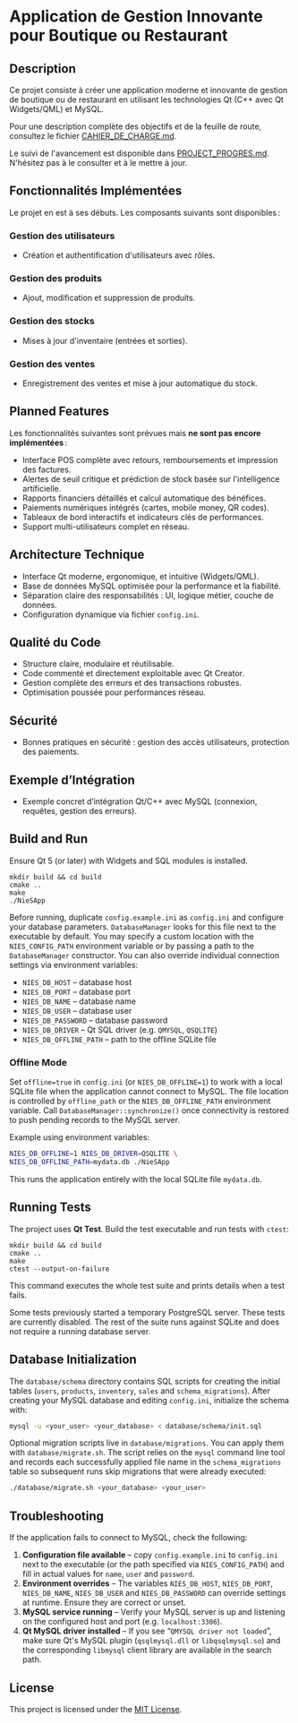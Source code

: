 # Application de Gestion Innovante pour Boutique ou Restaurant

## Description

Ce projet consiste à créer une application moderne et innovante de gestion de boutique ou de restaurant en utilisant les technologies Qt (C++ avec Qt Widgets/QML) et MySQL.

Pour une description complète des objectifs et de la feuille de route, consultez le fichier [CAHIER_DE_CHARGE.md](CAHIER_DE_CHARGE.md).

Le suivi de l'avancement est disponible dans [PROJECT_PROGRES.md](PROJECT_PROGRES.md). N'hésitez pas à le consulter et à le mettre à jour.

## Fonctionnalités Implémentées

Le projet en est à ses débuts. Les composants suivants sont disponibles :

### Gestion des utilisateurs

* Création et authentification d'utilisateurs avec rôles.

### Gestion des produits

* Ajout, modification et suppression de produits.

### Gestion des stocks

* Mises à jour d'inventaire (entrées et sorties).

### Gestion des ventes

* Enregistrement des ventes et mise à jour automatique du stock.

## Planned Features

Les fonctionnalités suivantes sont prévues mais **ne sont pas encore implémentées** :

* Interface POS complète avec retours, remboursements et impression des factures.
* Alertes de seuil critique et prédiction de stock basée sur l'intelligence artificielle.
* Rapports financiers détaillés et calcul automatique des bénéfices.
* Paiements numériques intégrés (cartes, mobile money, QR codes).
* Tableaux de bord interactifs et indicateurs clés de performances.
* Support multi-utilisateurs complet en réseau.

## Architecture Technique

* Interface Qt moderne, ergonomique, et intuitive (Widgets/QML).
* Base de données MySQL optimisée pour la performance et la fiabilité.
* Séparation claire des responsabilités : UI, logique métier, couche de données.
* Configuration dynamique via fichier `config.ini`.

## Qualité du Code

* Structure claire, modulaire et réutilisable.
* Code commenté et directement exploitable avec Qt Creator.
* Gestion complète des erreurs et des transactions robustes.
* Optimisation poussée pour performances réseau.

## Sécurité

* Bonnes pratiques en sécurité : gestion des accès utilisateurs, protection des paiements.

## Exemple d’Intégration

* Exemple concret d’intégration Qt/C++ avec MySQL (connexion, requêtes, gestion des erreurs).

## Build and Run
Ensure Qt 5 (or later) with Widgets and SQL modules is installed.

```
mkdir build && cd build
cmake ..
make
./NieSApp
```

Before running, duplicate `config.example.ini` as `config.ini` and configure
your database parameters. `DatabaseManager` looks for this file next to the
executable by default. You may specify a custom location with the
`NIES_CONFIG_PATH` environment variable or by passing a path
to the `DatabaseManager` constructor. You can also override individual
connection settings via environment variables:

- `NIES_DB_HOST` – database host
- `NIES_DB_PORT` – database port
- `NIES_DB_NAME` – database name
- `NIES_DB_USER` – database user
- `NIES_DB_PASSWORD` – database password
- `NIES_DB_DRIVER` – Qt SQL driver (e.g. `QMYSQL`, `QSQLITE`)
- `NIES_DB_OFFLINE_PATH` – path to the offline SQLite file

### Offline Mode

Set `offline=true` in `config.ini` (or `NIES_DB_OFFLINE=1`) to work with a local
SQLite file when the application cannot connect to MySQL. The file location is
controlled by `offline_path` or the `NIES_DB_OFFLINE_PATH` environment
variable. Call `DatabaseManager::synchronize()` once connectivity is restored to
push pending records to the MySQL server.

Example using environment variables:

```bash
NIES_DB_OFFLINE=1 NIES_DB_DRIVER=QSQLITE \
NIES_DB_OFFLINE_PATH=mydata.db ./NieSApp
```

This runs the application entirely with the local SQLite file `mydata.db`.

## Running Tests

The project uses **Qt Test**. Build the test executable and run tests with
`ctest`:

```
mkdir build && cd build
cmake ..
make
ctest --output-on-failure
```

This command executes the whole test suite and prints details when a test
fails.

Some tests previously started a temporary PostgreSQL server. These tests are
currently disabled. The rest of the suite runs against SQLite and does not
require a running database server.

## Database Initialization

The `database/schema` directory contains SQL scripts for creating the initial
tables (`users`, `products`, `inventory`, `sales` and `schema_migrations`). After creating your
MySQL database and editing `config.ini`, initialize the schema with:

```sh
mysql -u <your_user> <your_database> < database/schema/init.sql
```

Optional migration scripts live in `database/migrations`. You can apply them with
`database/migrate.sh`. The script relies on the `mysql` command line tool and
records each successfully applied file name in the `schema_migrations` table so
subsequent runs skip migrations that were already executed:

```sh
./database/migrate.sh <your_database> <your_user>
```

## Troubleshooting

If the application fails to connect to MySQL, check the following:

1. **Configuration file available** – copy `config.example.ini` to `config.ini`
   next to the executable (or the path specified via `NIES_CONFIG_PATH`) and
   fill in actual values for `name`, `user` and `password`.
2. **Environment overrides** – The variables `NIES_DB_HOST`, `NIES_DB_PORT`,
   `NIES_DB_NAME`, `NIES_DB_USER` and `NIES_DB_PASSWORD` can override settings at
   runtime. Ensure they are correct or unset.
3. **MySQL service running** – Verify your MySQL server is up and listening on
   the configured host and port (e.g. `localhost:3306`).
4. **Qt MySQL driver installed** – If you see “`QMYSQL driver not loaded`”, make
   sure Qt's MySQL plugin (`qsqlmysql.dll` or `libqsqlmysql.so`) and the
   corresponding `libmysql` client library are available in the search path.

## License

This project is licensed under the [MIT License](LICENSE).

